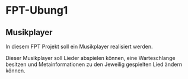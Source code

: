 # FPT-Ubung1

## Musikplayer


In diesem FPT Projekt soll ein Musikplayer realisiert werden.

Dieser Musikplayer soll Lieder abspielen können, eine Warteschlange besitzen und Metainformationen zu den Jeweilig gespielten Lied ändern können.
